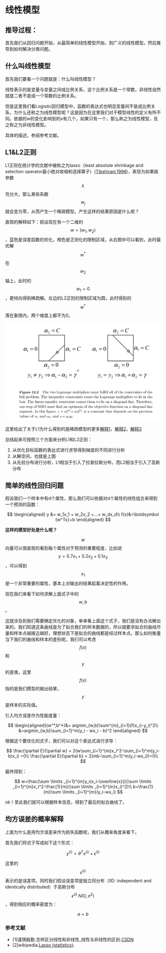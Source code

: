 # 线性模型

## 推导过程：

首先我们从回归问题开始，从最简单的线性模型开始，到广义的线性模型。然后推导到如何解决分类问题。

## 什么叫线性模型

首先我们要看一个问题就是：什么叫线性模型？

线性表示的是变量与变量之间成比例关系，这个比例关系是一个常数，非线性自然就是二者不是成一个常数的比例关系。

但是这里我们看Logistic回归模型中，函数的表达式也明显变量间不是成比例关系，为什么还称之为线性模型呢？这是因为在这里我们对于模型线性的定义有所不同。依据的w的变化影响到的x有几个，如果只有一个，那么称之为线性模型，反之称之为非线性模型。

具体的描述，参阅参考文献。

## L1&L2正则

L1正则在统计学的文献中被称之为lasso（least absolute shrinkage and selection operator最小绝对收缩和选择算子）\([Tibshirani,1996](http://statweb.stanford.edu/~tibs/lasso/lasso.pdf)\)，表现为如果超参数$$\lambda$$充分大，那么某些系数$$w_j$$就会变为零，从而产生一个稀疏模型。产生这样的结果原因是什么呢？

直观的解释如下：假设现在有一个二维的$$w=(w_1, w_2)$$，蓝色是误差函数的优化，橙色是正则化的限制区域，从右图中可以看到，此时最优解$$w^*$$ 在$$w_2$$轴上，此时的$$w_1 = 0$$，更倾向得到稀疏解。左边的L2正则的限制区域为圆，此时得到的$$w^*$$落在象限内，两个维度上都不为0。

![](../.gitbook/assets/image%20%2813%29.png)

这里给出了关于L1为什么得到的是稀疏模型的更多[解释1](https://stats.stackexchange.com/questions/45643/why-l1-norm-for-sparse-models)，[解释2](https://www.zhihu.com/question/37096933)，[解释3](https://blog.csdn.net/fantacy10000/article/details/90647686)

总结起来可按照三个方面来分析L1和L2正则：

1. 从优化目标函数的表达式进行求导得到梯度的不同进行分析
2. 从解空间，也就是上图
3. 从先验分布进行分析，L1相当于引入了拉普拉斯分布，而L2相当于引入了高斯分布

## 简单的线性回归问题

假设我们一个样本中有d个属性，那么我们可以依据对d个属性的线性组合来得到一个预测的函数：

$$
\begin{aligned}
y &= w_1x_1 + w_2x_2 +...+ w_dx_d\\
f(x)&=\boldsymbol {w^Tx}+b
\end{aligned}
$$

**这样的模型好处是什么呢？**

$$w$$向量可以很直观的看到每个属性对于预测的重要程度，比如说$$y=0.7x_1+0.2x_2+0.1x_3$$，可以得到$$x_1$$是一个非常重要的属性，基本上对输出的结果起着决定性的作用。

现在我们来看下如何求解上面式子中的$$w,b$$。

这就涉及到我们需要确定优化的对象，单单看上面这个式子，我们是没有办法解出来的。我们知道这条曲线是为了拟合我们的样本数据的，所以就要求拟合的曲线尽量和样本点越接近越好，理想状态下是拟合的曲线都是经过样本点。那么如何衡量当下我们的曲线和样本的差别呢，我们可以考虑$$f(x)$$和$$y$$的差值，这里$$f(x)$$指的是我们模型的输出结果，$$y$$是样本的实际值。

引入均方误差作为性能度量：

$$
\begin{aligned}(w^*,b^*)&= argmin_{w,b}\sum^{m}_{i=1}(f(x_i)-y_i)^2\\
&=argmin_{w,b}\sum_{i=1}^m(y_i - wx_i - b)^2
\end{aligned}
$$

根据这个要优化的式子，我们可以对这个表达式进行求导：

$$
\frac{\partial E}{\partial w} = 2(w\sum_{i=1}^{m}x_i^2-\sum_{i=1}^m(y_i-b)x_i) =0\\
\frac{\partial E}{\partial b} = 2(mb-\sum_{i=1}^m(y_i-wx_i))=0\\
$$

最终得到：

$$
w=\frac{\sum \limits _{i=1}^{m}y_i(x_i-\overline{x})}{\sum \limits _{i=1}^{m}x_i^2-\frac{1}{m}(\sum \limits _{i=1}^{m}x_i)^2}\\
b=\frac{1}{m}\sum \limits _{i=1}^{m}(y_i-wx_i)
$$

ok！至此我们就可以根据样本信息，得到了最后的拟合曲线了。

## 均方误差的概率解释

上面为什么是用均方误差来作为损失函数呢，我们从概率角度来看下。

首先我们将式子写成如下这个形式：

$$
y^{(i)}=\theta^Tx^{(i)}+\epsilon^{(i)}
$$

这里的$$ \epsilon^{(i)}$$表示的是误差项。同时我们假设误差项是独立同分布（IID: independent and identically distributed）于高斯分布$$ \epsilon^{(i)} ~ N(0, \sigma^2) $$，得到相应的概率密度为：

$$
a = b
$$

### 参考文献

* \[1\]谨慎殷勤.怎样区分线性和非线性\_线性与非线性的区别.[CSDN](https://blog.csdn.net/weixin_41797870/article/details/85012811)
* \[2\]wikipedia.[Lasso \(statistics\)](https://en.wikipedia.org/wiki/Lasso_%28statistics%29).















